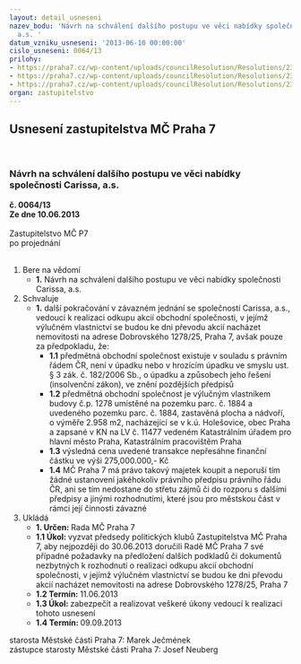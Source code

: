 ```yaml
---
layout: detail_usneseni
nazev_bodu: 'Návrh na schválení dalšího postupu ve věci nabídky společnosti Carissa,
  a.s. '
datum_vzniku_usneseni: '2013-06-10 00:00:00'
cislo_usneseni: 0064/13
prilohy:
- https://praha7.cz/wp-content/uploads/councilResolution/Resolutions/23281/5-13-usnesen%c3%ad_0433_rm%c4%8d_schv%c3%a1len%c3%ad_dal%c5%a1%c3%ad_postup_carissa.doc
- https://praha7.cz/wp-content/uploads/councilResolution/Resolutions/23281/5-13-dopp_Carissa496.jpg
- https://praha7.cz/wp-content/uploads/councilResolution/Resolutions/23281/5-13-dopp_Alkatria497.jpg
organ: zastupitelstvo
---
```

<div id="ucUsn_pList" class="usn">
	<span><h2>Usnesení zastupitelstva MČ Praha 7 </h2>
<br></span><div class="standBody">
<span><h3>Návrh na schválení dalšího postupu ve věci nabídky společnosti Carissa, a.s. </h3></span><div class="center">
		<strong>č. 0064/13</strong><br>
	</div>
<div class="center">
		<strong>Ze dne 10.06.2013</strong><br><br>
	</div>Zastupitelstvo MČ P7<br> po projednání<br><br><ol>
<li>Bere na vědomí<ul><li>
<strong>1.</strong> Návrh na schválení dalšího postupu ve věci nabídky společnosti Carissa, a.s. </li></ul>
</li>
<li>Schvaluje<ul><li>
<strong>1.</strong> další pokračování v závazném jednání se společností Carissa, a.s., vedoucí  k realizaci odkupu akcií obchodní společnosti, v jejímž výlučném vlastnictví se budou ke dni převodu akcií nacházet nemovitosti na adrese Dobrovského 1278/25, Praha 7, avšak pouze za předpokladu, že: <ul>
<li>
<strong>1.1</strong> předmětná obchodní společnost existuje v souladu s právním řádem ČR, není v úpadku nebo v hrozícím úpadku ve smyslu ust. § 3 zák. č. 182/2006 Sb., o úpadku a způsobech jeho řešení (insolvenční zákon), ve znění pozdějších předpisů</li>
<li>
<strong>1.2</strong> předmětná obchodní společnost je výlučným vlastníkem budovy č.p. 1278 umístěné na pozemku parc. č. 1884 a uvedeného pozemku parc. č. 1884, zastavěná plocha a nádvoří, o výměře 2.958 m2, nacházející se v k.ú. Holešovice, obec Praha a zapsané v KN na LV č. 11477 vedeném Katastrálním úřadem pro hlavní město Praha, Katastrálním pracovištěm Praha</li>
<li>
<strong>1.3</strong> výsledná cena uvedené transakce nepřesáhne finanční částku ve výši 275,000.000,- Kč</li>
<li>
<strong>1.4</strong> MČ Praha 7 má právo takový majetek koupit a neporuší tím žádné ustanovení jakéhokoliv právního předpisu právního řádu ČR, ani se tím nedostane do střetu zájmů či do rozporu s dalšími předpisy a jinými rozhodnutími, které jsou pro městskou část v rámci její činnosti závazné    </li>
</ul>
</li></ul>
</li>
<li>Ukládá<ul>
<li>
<strong>1. Určen: </strong>Rada MČ Praha 7</li>
<li>
<strong>1.1 Úkol: </strong>vyzvat předsedy politických klubů Zastupitelstva MČ Praha 7, aby nejpozději do 30.06.2013 doručili Radě MČ Praha 7 své případné požadavky na předložení dalších podkladů či dokumentů nezbytných k rozhodnutí o realizaci odkupu akcií obchodní společnosti, v jejímž výlučném vlastnictví se budou ke dni převodu akcií nacházet nemovitosti  na adrese Dobrovského 1278/25, Praha 7  </li>
<li>
<strong>1.2 Termín: </strong>11.06.2013</li>
<li>
<strong>1.3 Úkol: </strong>zabezpečit a realizovat veškeré úkony vedoucí k realizaci tohoto usnesení</li>
<li>
<strong>1.4 Termín: </strong>09.09.2013</li>
</ul>
</li>
</ol>starosta Městské části Praha 7: Marek Ječmének<br>zástupce starosty Městské části Praha 7: Josef Neuberg
</div>
</div>